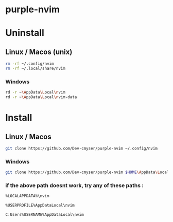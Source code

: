 # purple-nvim

# Uninstall

## Linux / Macos (unix)

```bash
rm -rf ~/.config/nvim
rm -rf ~/.local/share/nvim
```

### Windows

```bash
rd -r ~\AppData\Local\nvim
rd -r ~\AppData\Local\nvim-data
```

# Install

## Linux / Macos

```bash
git clone https://github.com/Dev-cmyser/purple-nvim ~/.config/nvim
```

### Windows

```bash
git clone https://github.com/Dev-cmyser/purple-nvim $HOME\AppData\Local\nvim
```

### if the above path doesnt work, try any of these paths :

```bash
%LOCALAPPDATA%\nvim
```

```bash
%USERPROFILE%AppDataLocal\nvim
```

```bash
C:Users%USERNAME%AppDataLocal\nvim
```
